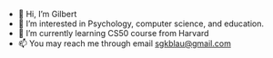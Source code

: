 - 👋 Hi, I’m Gilbert
- 👀 I’m interested in Psychology, computer science, and education.
- 🌱 I’m currently learning CS50 course from Harvard
- 📫 You may reach me through email sgkblau@gmail.com

<!---
sgkblau/sgkblau is a ✨ special ✨ repository because its `README.md` (this file) appears on your GitHub profile.
You can click the Preview link to take a look at your changes.
--->
